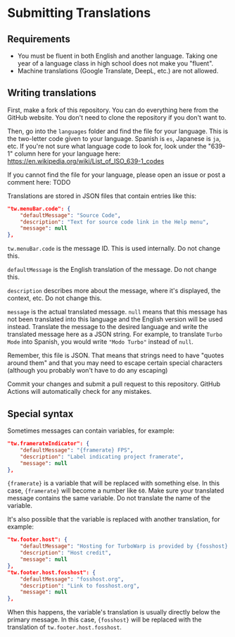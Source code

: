 # Submitting Translations

## Requirements

 * You must be fluent in both English and another language. Taking one year of a language class in high school does not make you "fluent".
 * Machine translations (Google Translate, DeepL, etc.) are not allowed.

## Writing translations

First, make a fork of this repository. You can do everything here from the GitHub website. You don't need to clone the repository if you don't want to.

Then, go into the `languages` folder and find the file for your language. This is the two-letter code given to your language. Spanish is `es`, Japanese is `ja`, etc. If you're not sure what language code to look for, look under the "639-1" column here for your language here: https://en.wikipedia.org/wiki/List_of_ISO_639-1_codes

If you cannot find the file for your language, please open an issue or post a comment here: TODO

Translations are stored in JSON files that contain entries like this:

```json
"tw.menuBar.code": {
    "defaultMessage": "Source Code",
    "description": "Text for source code link in the Help menu",
    "message": null
},
```

`tw.menuBar.code` is the message ID. This is used internally. Do not change this.

`defaultMessage` is the English translation of the message. Do not change this.

`description` describes more about the message, where it's displayed, the context, etc. Do not change this.

`message` is the actual translated message. `null` means that this message has not been translated into this language and the English version will be used instead. Translate the message to the desired language and write the translated message here as a JSON string. For example, to translate `Turbo Mode` into Spanish, you would write `"Modo Turbo"` instead of `null`.

Remember, this file is JSON. That means that strings need to have "quotes around them" and that you may need to escape certain special characters (although you probably won't have to do any escaping)

Commit your changes and submit a pull request to this repository. GitHub Actions will automatically check for any mistakes.

## Special syntax

Sometimes messages can contain variables, for example:

```json
"tw.framerateIndicator": {
    "defaultMessage": "{framerate} FPS",
    "description": "Label indicating project framerate",
    "message": null
},
```

`{framerate}` is a variable that will be replaced with something else. In this case, `{framerate}` will become a number like `60`. Make sure your translated message contains the same variable. Do not translate the name of the variable.

It's also possible that the variable is replaced with another translation, for example:

```json
"tw.footer.host": {
    "defaultMessage": "Hosting for TurboWarp is provided by {fosshost}.",
    "description": "Host credit",
    "message": null
},
"tw.footer.host.fosshost": {
    "defaultMessage": "fosshost.org",
    "description": "Link to fosshost.org",
    "message": null
},
```

When this happens, the variable's translation is usually directly below the primary message. In this case, `{fosshost}` will be replaced with the translation of `tw.footer.host.fosshost`. 
